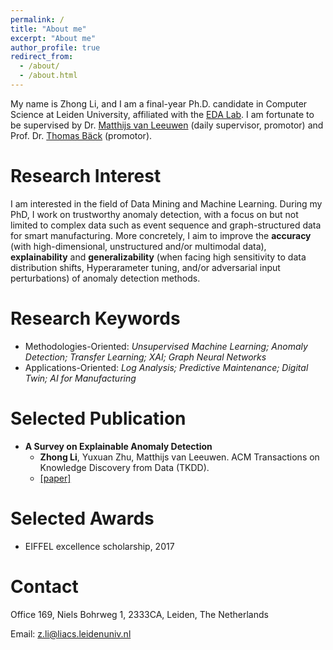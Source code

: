 ```yaml
---
permalink: /
title: "About me"
excerpt: "About me"
author_profile: true
redirect_from: 
  - /about/
  - /about.html
---
```


My name is Zhong Li, and I am a final-year Ph.D. candidate in Computer Science at Leiden University, affiliated with the [EDA Lab](eda.liacs.nl). I am fortunate  to be supervised  by Dr. [Matthijs van Leeuwen](https://scholar.google.com/citations?user=GGLwU28AAAAJ&hl=en&oi=ao) (daily supervisor, promotor) and Prof. Dr. [Thomas Bäck](https://scholar.google.com/citations?hl=en&user=x7LEID0AAAAJ) (promotor).

Research Interest
======
I am interested in the field of Data Mining and Machine Learning. During my PhD, I work on trustworthy anomaly detection, with a focus on but not limited to complex data such as event sequence and graph-structured data for smart manufacturing. More concretely, I aim to improve the **accuracy** (with high-dimensional, unstructured and/or multimodal data), **explainability** and **generalizability** (when facing high sensitivity to data distribution shifts, Hyperarameter tuning, and/or adversarial input perturbations) of anomaly detection methods.

Research Keywords 
======

- Methodologies-Oriented: *Unsupervised Machine Learning; Anomaly Detection; Transfer Learning; XAI; Graph Neural Networks*
- Applications-Oriented: *Log Analysis; Predictive Maintenance; Digital Twin; AI for Manufacturing*


Selected Publication
======
- **A Survey on Explainable Anomaly Detection**
  - **Zhong Li**, Yuxuan Zhu, Matthijs van Leeuwen. ACM Transactions on Knowledge Discovery from Data (TKDD). 
  - [[paper]](https://dl.acm.org/doi/10.1145/3609333)


Selected Awards
======
- EIFFEL excellence scholarship, 2017


Contact
======
Office 169, Niels Bohrweg 1, 2333CA, Leiden, The Netherlands

Email: z.li@liacs.leidenuniv.nl

